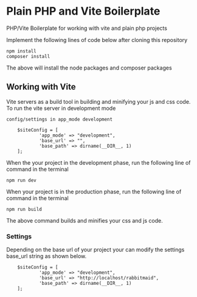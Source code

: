 # Plain PHP and Vite Boilerplate

PHP/Vite Boilerplate for working with vite and plain php projects

Implement the following lines of code below after cloning this repository

    npm install
    composer install

The above will install the node packages and composer packages

## Working with Vite

Vite servers as a build tool in building and minifying your js and css code. To run the vite server in development mode

    config/settings in app_mode development

        $siteConfig = [
                'app_mode' => "development",
                'base_url' => "",     
                'base_path' => dirname(__DIR__, 1)
        ];

When the your project in the development phase, run the following line of command in the terminal

    npm run dev

When your project is in the production phase, run the following line of command in the terminal

    npm run build

The above command builds and minifies your css and js code.

### Settings

Depending on the base url of your project your can modify the settings base_url string as shown below.

        $siteConfig = [
                'app_mode' => "development",
                'base_url' => "http://localhost/rabbitmaid",     
                'base_path' => dirname(__DIR__, 1)
        ];